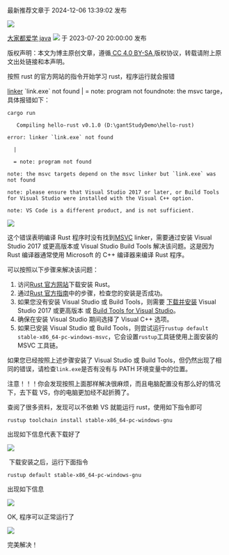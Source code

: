 最新推荐文章于 2024-12-06 13:39:02 发布

![](https://csdnimg.cn/release/blogv2/dist/pc/img/original.png)

[大家都爱学 java](https://blog.csdn.net/Libigtong "大家都爱学 java") ![](https://csdnimg.cn/release/blogv2/dist/pc/img/newCurrentTime2.png) 于 2023-07-20 20:00:00 发布

版权声明：本文为博主原创文章，遵循[ CC 4.0 BY-SA ](http://creativecommons.org/licenses/by-sa/4.0/)版权协议，转载请附上原文出处链接和本声明。

按照 rust 的官方网站的指令开始学习 rust，程序运行就会报错

[linker](https://so.csdn.net/so/search?q=linker\&spm=1001.2101.3001.7020) \`link.exe\` not found | = note: program not foundnote: the msvc targe，具体报错如下：

```
cargo run

   Compiling hello-rust v0.1.0 (D:\gantStudyDemo\hello-rust)

error: linker `link.exe` not found

  |

  = note: program not found

note: the msvc targets depend on the msvc linker but `link.exe` was not found

note: please ensure that Visual Studio 2017 or later, or Build Tools for Visual Studio were installed with the Visual C++ option.

note: VS Code is a different product, and is not sufficient.
```

![](https://i-blog.csdnimg.cn/blog_migrate/3c7ec09b3a91b76d9f44a2b101f78749.png)

这个错误表明编译 Rust 程序时没有找到[MSVC](https://so.csdn.net/so/search?q=MSVC\&spm=1001.2101.3001.7020) linker，需要通过安装 Visual Studio 2017 或更高版本或 Visual Studio Build Tools 解决该问题。这是因为 Rust 编译器通常使用 Microsoft 的 C++ 编译器来编译 Rust 程序。

可以按照以下步骤来解决该问题：

1. 访问[Rust 官方网站](https://www.rust-lang.org/tools/install "Rust 官方网站")下载安装 Rust。
2. 通过[Rust 官方指南](https://doc.rust-lang.org/book/ch01-01-installation.html#checking-your-installation "Rust 官方指南")中的步骤，检查您的安装是否成功。
3. 如果您没有安装 Visual Studio 或 Build Tools，则需要 [下载并安装](https://visualstudio.microsoft.com/downloads/ "下载并安装") Visual Studio 2017 或更高版本 或 [Build Tools for Visual Studio](https://visualstudio.microsoft.com/downloads/#build-tools-for-visual-studio-2019 "Build Tools for Visual Studio")。
4. 确保在安装 Visual Studio 期间选择了 Visual C++ 选项。
5. 如果已安装 Visual Studio 或 Build Tools，则尝试运行`rustup default stable-x86_64-pc-windows-msvc`，它会设置`rustup`工具链使用上面安装的 MSVC 工具链。

如果您已经按照上述步骤安装了 Visual Studio 或 Build Tools，但仍然出现了相同的错误，请检查`link.exe`是否有没有与 PATH 环境变量中的位置。

注意！！！你会发现按照上面那样解决很麻烦，而且电脑配置没有那么好的情况下，去下载 VS，你的电脑更加经不起折腾了。

查阅了很多资料，发现可以不依赖 VS 就能运行 rust，使用如下指令即可

```
rustup toolchain install stable-x86_64-pc-windows-gnu
```

出现如下信息代表下载好了

![](https://i-blog.csdnimg.cn/blog_migrate/e808cff33391ce7f506c94683964f097.png)

 下载安装之后，运行下面指令

```
rustup default stable-x86_64-pc-windows-gnu
```

出现如下信息

![](https://i-blog.csdnimg.cn/blog_migrate/e7769b2601353fb1a7b82312b3cb42d5.png)

OK, 程序可以正常运行了

![](https://i-blog.csdnimg.cn/blog_migrate/b9b796fb8f6142f929ea9c45fa4d0e9f.png)

完美解决！
